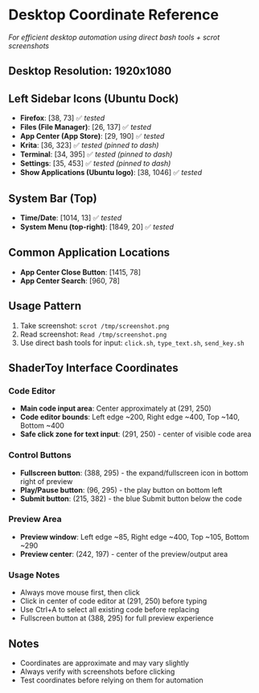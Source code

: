 # Desktop Coordinate Reference
*For efficient desktop automation using direct bash tools + scrot screenshots*

## Desktop Resolution: 1920x1080

## Left Sidebar Icons (Ubuntu Dock)
- **Firefox**: [38, 73] ✅ *tested*
- **Files (File Manager)**: [26, 137] ✅ *tested*
- **App Center (App Store)**: [29, 190] ✅ *tested*
- **Krita**: [36, 323] ✅ *tested* *(pinned to dash)*
- **Terminal**: [34, 395] ✅ *tested* *(pinned to dash)*
- **Settings**: [35, 453] ✅ *tested* *(pinned to dash)*
- **Show Applications (Ubuntu logo)**: [38, 1046] ✅ *tested*

## System Bar (Top)
- **Time/Date**: [1014, 13] ✅ *tested*
- **System Menu (top-right)**: [1849, 20] ✅ *tested*

## Common Application Locations
- **App Center Close Button**: [1415, 78]
- **App Center Search**: [960, 78]

## Usage Pattern
1. Take screenshot: `scrot /tmp/screenshot.png`
2. Read screenshot: `Read /tmp/screenshot.png`
3. Use direct bash tools for input: `click.sh`, `type_text.sh`, `send_key.sh`

## ShaderToy Interface Coordinates

### Code Editor
- **Main code input area**: Center approximately at (291, 250)
- **Code editor bounds**: Left edge ~200, Right edge ~400, Top ~140, Bottom ~400
- **Safe click zone for text input**: (291, 250) - center of visible code area

### Control Buttons
- **Fullscreen button**: (388, 295) - the expand/fullscreen icon in bottom right of preview
- **Play/Pause button**: (96, 295) - the play button on bottom left
- **Submit button**: (215, 382) - the blue Submit button below the code

### Preview Area
- **Preview window**: Left edge ~85, Right edge ~400, Top ~105, Bottom ~290
- **Preview center**: (242, 197) - center of the preview/output area

### Usage Notes
- Always move mouse first, then click
- Click in center of code editor at (291, 250) before typing
- Use Ctrl+A to select all existing code before replacing
- Fullscreen button at (388, 295) for full preview experience

## Notes
- Coordinates are approximate and may vary slightly
- Always verify with screenshots before clicking
- Test coordinates before relying on them for automation